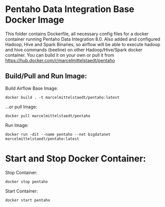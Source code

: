 # Pentaho Data Integration Base Docker Image
This folder contains Dockerfile, all necessary config files for a docker container running Pentaho Data Integration 8.0. Also added and configured Hadoop, Hive and Spark Binaries, so airflow will be able to execute hadoop and hive commands (beeline) on other Hadoop/Hive/Spark docker container. You can build it on your own or pull it from https://hub.docker.com/r/marcelmittelstaedt/pentaho

## Build/Pull and Run Image:

Build Airflow Base Image:
```
docker build . -t marcelmittelstaedt/pentaho:latest
```

...or pull Image:
```
docker pull marcelmittelstaedt/pentaho
```

Run Image:
```
docker run -dit --name pentaho --net bigdatanet marcelmittelstaedt/pentaho:latest 
```

# Start and Stop Docker Container:
Stop Container:
```
docker stop pentaho
```

Start Container:
```
docker start pentaho
```


